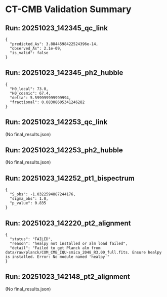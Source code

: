 # CT-CMB Validation Summary


## Run: 20251023_142345_qc_link

```
{
  "predicted_As": 3.8844598422524396e-14,
  "observed_As": 2.1e-09,
  "is_valid": false
}
```

## Run: 20251023_142345_ph2_hubble

```
{
  "H0_local": 73.0,
  "H0_cosmic": 67.4,
  "delta": 5.599999999999994,
  "fractional": 0.08308605341246282
}
```

## Run: 20251023_142253_qc_link

(No final_results.json)

## Run: 20251023_142253_ph2_hubble

(No final_results.json)

## Run: 20251023_142252_pt1_bispectrum

```
{
  "S_obs": -1.0322594887244176,
  "sigma_obs": 1.0,
  "p_value": 0.835
}
```

## Run: 20251023_142220_pt2_alignment

```
{
  "status": "FAILED",
  "reason": "healpy not installed or alm load failed",
  "detail": "Failed to get Planck alm from data/raw/planck/COM_CMB_IQU-smica_2048_R3.00_full.fits. Ensure healpy is installed. Error: No module named 'healpy'"
}
```

## Run: 20251023_142148_pt2_alignment

(No final_results.json)